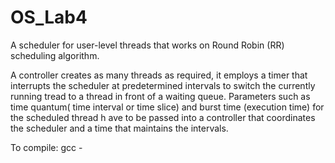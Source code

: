 # OS_Lab4
A scheduler for user-level threads that works on Round Robin (RR) scheduling algorithm.

A controller creates as many threads as required, it employs a timer that interrupts the scheduler at predetermined intervals to switch the currently running 
tread to a thread in front of a waiting queue. Parameters such as time quantum( time interval or time slice) and burst time (execution time) for the scheduled thread h
ave to be passed into a controller that coordinates the scheduler and a time that maintains the intervals.

To compile: gcc -
